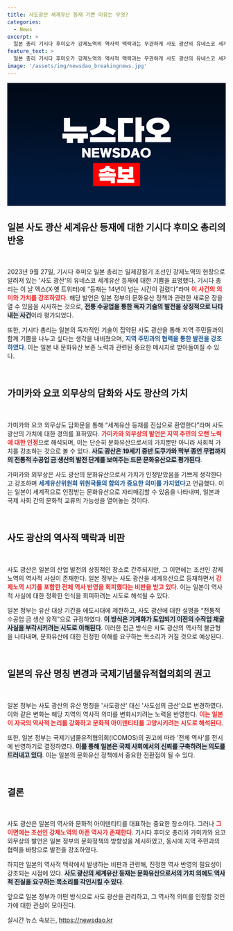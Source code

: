 ```yaml
---
title: 사도광산 세계유산 등재 기쁜 이유는 무엇?
categories:
  - News
excerpt: >
  일본 총리 기시다 후미오가 강제노역의 역사적 맥락과는 무관하게 사도 광산의 유네스코 세계유산 등재를 환영하며 기쁨을 표명했다. 그러나 그의 발언은 역사를 외면한 비판으로부터 자유롭지 않다.
feature_text: >
  일본 총리 기시다 후미오가 강제노역의 역사적 맥락과는 무관하게 사도 광산의 유네스코 세계유산 등재를 환영하며 기쁨을 표명했다. 그러나 그의 발언은 역사를 외면한 비판으로부터 자유롭지 않다.
image: '/assets/img/newsdao_breakingnews.jpg'
---
```


<p><img src="/assets/img/newsdao_breakingnews.jpg" alt="firstkoreanews 속보" /></p>

<h2 data-ke-size="size26">일본 사도 광산 세계유산 등재에 대한 기시다 후미오 총리의 반응</h2>

<p data-ke-size="size16">&nbsp;</p>

<p data-ke-size="size16">2023년 9월 27일, 기시다 후미오 일본 총리는 일제강점기 조선인 강제노역의 현장으로 알려져 있는 '사도 광산'의 유네스코 세계유산 등재에 대한 기쁨을 표명했다. 기시다 총리는 이 날 엑스(X·옛 트위터)에 “등재는 14년이 넘는 시간이 걸렸다”라며 <b><span style="color: #ee2323;">이 사건의 의미와 가치를 강조하였다</span></b>. 해당 발언은 일본 정부의 문화유산 정책과 관련한 새로운 장을 열 수 있음을 시사하는 것으로, <b><span style="background-color: #21538527;">전통 수공업을 통한 독자 기술의 발전을 상징적으로 나타내는 사건</span></b>이라 평가되었다. </p>

<p data-ke-size="size16">또한, 기시다 총리는 일본의 독자적인 기술이 집약된 사도 광산을 통해 지역 주민들과의 함께 기쁨을 나누고 싶다는 생각을 내비쳤으며, <b><span style="color: #1a5490;">지역 주민과의 협력을 통한 발전을 강조하였다</span></b>. 이는 일본 내 문화유산 보존 노력과 관련된 중요한 메시지로 받아들여질 수 있다.</p>

<p data-ke-size="size16">&nbsp;</p>

<h2 data-ke-size="size26">가미카와 요코 외무상의 담화와 사도 광산의 가치</h2>

<p data-ke-size="size16">&nbsp;</p>

<p data-ke-size="size16">가미카와 요코 외무상도 담화문을 통해 “세계유산 등재를 진심으로 환영한다”라며 사도 광산의 가치에 대한 경의를 표하였다. <b><span style="color: #ee2323;">가미카와 외무상의 발언은 지역 주민의 오랜 노력에 대한 인정</span></b>으로 해석되며, 이는 단순히 문화유산으로서의 가치뿐만 아니라 사회적 가치를 강조하는 것으로 볼 수 있다. <b><span style="background-color: #21538527;">사도 광산은 19세기 중반 도쿠가와 막부 종언 무렵까지의 전통적 수공업 금 생산의 발전 단계를 보여주는 드문 문화유산으로 평가된다</span></b>.</p>

<p data-ke-size="size16">가미카와 외무상은 사도 광산의 문화유산으로서 가치가 인정받았음을 기쁘게 생각한다고 강조하며 <b><span style="color: #1a5490;">세계유산위원회 위원국들의 합의가 중요한 의미를 가지었다</span></b>고 언급했다. 이는 일본이 세계적으로 인정받는 문화유산으로 자리매김할 수 있음을 나타내며, 일본과 국제 사회 간의 문화적 교류의 가능성을 열어놓는 것이다.</p>

<p data-ke-size="size16">&nbsp;</p>

<h2 data-ke-size="size26">사도 광산의 역사적 맥락과 비판</h2>

<p data-ke-size="size16">&nbsp;</p>

<p data-ke-size="size16">사도 광산은 일본의 산업 발전의 상징적인 장소로 간주되지만, 그 이면에는 조선인 강제노역의 역사적 사실이 존재한다. 일본 정부는 사도 광산을 세계유산으로 등재하면서 <b><span style="color: #ee2323;">강제노역 시기를 포함한 전체 역사 반영을 회피했다는 비판을 받고 있다</span></b>. 이는 일본이 역사적 사실에 대한 정확한 인식을 회피하려는 시도로 해석될 수 있다.</p>

<p data-ke-size="size16">일본 정부는 유산 대상 기간을 에도시대에 제한하고, 사도 광산에 대한 설명을 “전통적 수공업 금 생산 유적”으로 규정하였다. <b><span style="background-color: #21538527;">이 방식은 기계화가 도입되기 이전의 수작업 채굴 사실을 부각시키려는 시도로 이해된다</span></b>. 이러한 접근 방식은 사도 광산의 역사적 불균형을 나타내며, 문화유산에 대한 진정한 이해를 요구하는 목소리가 커질 것으로 예상된다.</p>

<p data-ke-size="size16">&nbsp;</p>

<h2 data-ke-size="size26">일본의 유산 명칭 변경과 국제기념물유적협의회의 권고</h2>

<p data-ke-size="size16">&nbsp;</p>

<p data-ke-size="size16">일본 정부는 사도 광산의 유산 명칭을 '사도광산' 대신 '사도섬의 금산'으로 변경하였다. 이와 같은 변화는 해당 지역의 역사적 의미를 변화시키려는 노력을 반영한다. <b><span style="color: #ee2323;">이는 일본이 자국의 역사적 논리를 강화하고 문화적 아이덴티티를 고양시키려는 시도로 해석된다</span></b>.</p>

<p data-ke-size="size16">또한, 일본 정부는 국제기념물유적협의회(ICOMOS)의 권고에 따라 '전체 역사'를 전시에 반영하기로 결정하였다. <b><span style="background-color: #21538527;">이를 통해 일본은 국제 사회에서의 신뢰를 구축하려는 의도를 드러내고 있다</span></b>. 이는 일본의 문화유산 정책에서 중요한 전환점이 될 수 있다.</p>

<p data-ke-size="size16">&nbsp;</p>

<h2 data-ke-size="size26">결론</h2>

<p data-ke-size="size16">&nbsp;</p>

<p data-ke-size="size16">사도 광산은 일본의 역사와 문화적 아이덴티티를 대표하는 중요한 장소이다. 그러나 <b><span style="color: #ee2323;">그 이면에는 조선인 강제노역의 아픈 역사가 존재한다</span></b>. 기시다 후미오 총리와 가미카와 요코 외무상의 발언은 일본 정부의 문화정책의 방향성을 제시하였고, 동시에 지역 주민과의 협력을 바탕으로 발전을 강조하였다.</p>

<p data-ke-size="size16">하지만 일본의 역사적 맥락에서 발생하는 비판과 관련해, 진정한 역사 반영의 필요성이 강조되는 시점에 있다. <b><span style="background-color: #21538527;">사도 광산의 세계유산 등재는 문화유산으로서의 가치 외에도 역사적 진실을 요구하는 목소리를 각인시킬 수 있다</span></b>.</p>

<p data-ke-size="size16">앞으로 일본 정부가 어떤 방식으로 사도 광산을 관리하고, 그 역사적 의미를 인정할 것인가에 대한 관심이 모아진다.</p>
실시간 뉴스 속보는, <a href="https://newsdao.kr" rel="dofollow">https://newsdao.kr</a>


